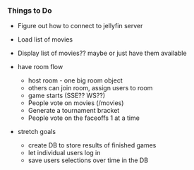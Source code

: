 ### Things to Do

- Figure out how to connect to jellyfin server

- Load list of movies

- Display list of movies?? maybe or just have them available

- have room flow
    - host room - one big room object
    - others can join room, assign users to room
    - game starts (SSE?? WS??)
    - People vote on movies (/movies)
    - Generate a tournament bracket
    - People vote on the faceoffs 1 at a time


- stretch goals
    - create DB to store results of finished games
    - let individual users log in
    - save users selections over time in the DB
